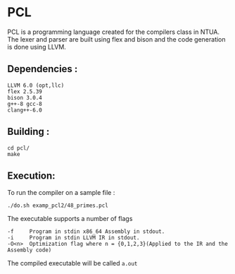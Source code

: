 # PCL 

PCL is a programming language created for the compilers class in NTUA. The lexer and parser are built using flex and bison and the code generation is done using LLVM.

## Dependencies :
```
LLVM 6.0 (opt,llc)
flex 2.5.39
bison 3.0.4
g++-8 gcc-8
clang++-6.0
```

## Building :
```shell
cd pcl/
make
```

## Execution:
To run the compiler on a sample file :
```shell
./do.sh examp_pcl2/48_primes.pcl
```

The executable supports a number of flags
```shell
-f     Program in stdin x86_64 Assembly in stdout.
-i     Program in stdin LLVM IR in stdout.
-O<n>  Optimization flag where n = {0,1,2,3}(Applied to the IR and the Assembly code)
```
The compiled executable will be called `a.out`



